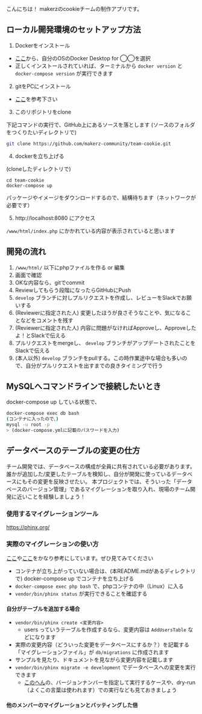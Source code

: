 こんにちは！
makerzのcookieチームの制作アプリです。

## ローカル開発環境のセットアップ方法

1. Dockerをインストール

  - [ここ](https://docs.docker.com/get-docker/)から、自分のOSのDocker Desktop for ◯◯を選択
  - 正しくインストールされていれば、ターミナルから `docker version` と `docker-compose version` が実行できます

2. gitをPCにインストール

  - [ここ](https://git-scm.com/book/ja/v2/%E4%BD%BF%E3%81%84%E5%A7%8B%E3%82%81%E3%82%8B-Git%E3%81%AE%E3%82%A4%E3%83%B3%E3%82%B9%E3%83%88%E3%83%BC%E3%83%AB)を参考下さい

3. このリポジトリをclone

  下記コマンドの実行で、GitHub上にあるソースを落とします
  (ソースのフォルダをつくりたいディレクトリで)
  ```bash
  git clone https://github.com/makerz-community/team-cookie.git
  ```

4. dockerを立ち上げる

  (cloneしたディレクトリで)
  ```
  cd team-cookie
  docker-compose up
  ```
  パッケージやイメージをダウンロードするので、結構待ちます（ネットワークが必要です）

5. http://localhost:8080 にアクセス

`/www/html/index.php` にかかれている内容が表示されていると思います


## 開発の流れ

1. `/www/html/` 以下にphpファイルを作る or 編集
2. 画面で確認
3. OKな内容なら、gitでcommit
4. Reviewしてもらう段階になったらGitHubにPush
5. `develop` ブランチに対しプルリクエストを作成し、レビューをSlackでお願いする
6. (Reviewerに指定された人) 変更したほうが良さそうなことや、気になることなどをコメントを残す
7. (Reviewerに指定された人) 内容に問題がなければApproveし、Approveしたよ！とSlackで伝える
8. プルリクエストをmergeし、 `develop` ブランチがアップデートされたことをSlackで伝える
9. (本人以外) `develop` ブランチをpullする。この時作業途中な場合も多いので、自分がプルリクエストを出すまでの良きタイミングで行う

## MySQLへコマンドラインで接続したいとき

docker-compose up している状態で、
```bash
docker-compose exec db bash
(コンテナに入ったので、)
mysql -u root -p
> (docker-compose.ymlに記載のパスワードを入力)
```

## データベースのテーブルの変更の仕方

チーム開発では、データベースの構成が全員に共有されている必要があります。
誰かが追加した/変更したテーブルを検知し、自分が開発に使っているデータベースにもその変更を反映させたい。
本プロジェクトでは、そういった「データベースのバージョン管理」であるマイグレーションを取り入れ、現場のチーム開発に近いことを経験しましょう！

### 使用するマイグレーションツール

https://phinx.org/

### 実際のマイグレーションの使い方

[ここ](https://qiita.com/hypermkt/items/b915b8a9fbda2f0c612e)や[ここ](https://qiita.com/macchaka/items/3decc5f48a15f00e188c)をかなり参考にしています。ぜひ見てみてください

- コンテナが立ち上がっていない場合は、(本README.mdがあるディレクトリで) docker-compose up でコンテナを立ち上げる
- `docker-compose exec php bash` で、phpコンテナの中（Linux）に入る
- `vendor/bin/phinx status` が実行できることを確認する

#### 自分がテーブルを追加する場合

- `vendor/bin/phinx create <変更内容>`
  - users っていうテーブルを作成するなら、変更内容は `AddUsersTable` などになります
- 実際の変更内容（どういった変更をデータベースにするか？）を記載する「マイグレーションファイル」が `db/migrations` に作成されます
- サンプルを見たり、ドキュメントを見ながら変更内容を記載します
- `vendor/bin/phinx migrate -e development` でデータベースへの変更を実行できます
  - [このへん](https://qiita.com/hypermkt/items/b915b8a9fbda2f0c612e#%E3%83%90%E3%83%BC%E3%82%B8%E3%83%A7%E3%83%B3%E3%83%8A%E3%83%B3%E3%83%90%E3%83%BC%E3%82%92%E6%8C%87%E5%AE%9A%E3%81%97%E3%81%A6%E5%AE%9F%E8%A1%8C)の、バージョンナンバーを指定して実行するケースや、dry-run（よくこの言葉は使われます）での実行なども見ておきましょう


#### 他のメンバーのマイグレーションとバッティングした倍
